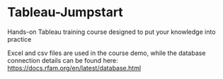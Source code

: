 # Tableau-Jumpstart
Hands-on Tableau training course designed to put your knowledge into practice

Excel and csv files are used in the course demo, while the database connection details can be found here: https://docs.rfam.org/en/latest/database.html
